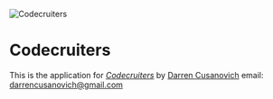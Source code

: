 ![Codecruiters](https://raw.github.com/cusanovich/codecruiters/filling--in-layout/app/assets/images/codecruiters2_small.png)

# Codecruiters

This is the application for [*Codecruiters*](http://codecruiters.com/)
by [Darren Cusanovich](http://lnkd.in/qd_eiD)
email: darrencusanovich@gmail.com
